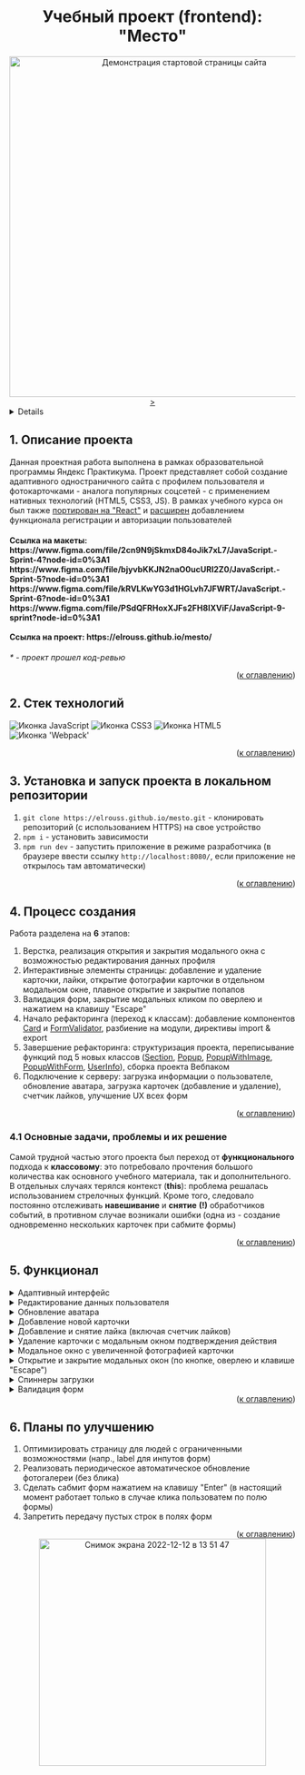 <h1 align="center">Учебный проект (frontend): "Место"</h1>

<div align="center">
  <a href="https://elrouss.github.io/mesto/">
    <img width="600" src="https://user-images.githubusercontent.com/108838349/206931608-5636650f-d971-4993-a0ff-ad0a0bb86619.png" alt="Демонстрация стартовой страницы сайта">>
  </a>
</div>

<a name="summary">
<details>
  <summary>Оглавление</summary>
  <ol>
    <li><a href="#project-description">Описание проекта</a></li>
    <li><a href="#technologies">Стек технологий</a></li>
    <li><a href="#installation">Установка и запуск проекта в локальном репозитории</a></li>
    <li><a href="#establishing">Процесс создания</a></li>
    <ul>
      <li><a href="#tasks-and-problems">Основные задачи, проблемы и их решение</a></li>
    </ul>
    <li><a href="#functionality">Функционал</a></li>
    <li><a href="#enhancement">Планы по улучшению</a></li>
  </ol>
</details>
</a>

<a name="project-description"><h2>1. Описание проекта</h2></a>
Данная проектная работа выполнена в рамках образовательной программы Яндекс Практикума. Проект представляет собой создание адаптивного одностраничного сайта с профилем пользователя и фотокарточками - аналога популярных соцсетей - с применением нативных технологий (HTML5, CSS3, JS). В рамках учебного курса он был также <a href="https://github.com/elrouss/mesto-react">портирован на "React"</a> и <a href="https://github.com/elrouss/react-mesto-auth">расширен</a> добавлением функционала регистрации и авторизации пользователей

<h4>Ссылка на макеты:
<br>
https://www.figma.com/file/2cn9N9jSkmxD84oJik7xL7/JavaScript.-Sprint-4?node-id=0%3A1
https://www.figma.com/file/bjyvbKKJN2naO0ucURl2Z0/JavaScript.-Sprint-5?node-id=0%3A1
https://www.figma.com/file/kRVLKwYG3d1HGLvh7JFWRT/JavaScript.-Sprint-6?node-id=0%3A1
https://www.figma.com/file/PSdQFRHoxXJFs2FH8IXViF/JavaScript-9-sprint?node-id=0%3A1
<br>
<br>
Ссылка на проект: https://elrouss.github.io/mesto/</h4>

<i>* - проект прошел код-ревью</i>

<div align="right">(<a href="#summary">к оглавлению</a>)</div>

<a name="technologies"><h2>2. Стек технологий</h2></a>
<span>
  <img src="https://img.shields.io/badge/JavaScript-323330?style=for-the-badge&logo=javascript&logoColor=F7DF1E" alt="Иконка JavaScript">
  <img src="https://img.shields.io/badge/CSS3-1572B6?style=for-the-badge&logo=css3&logoColor=white" alt="Иконка CSS3">
  <img src="https://img.shields.io/badge/HTML5-E34F26?style=for-the-badge&logo=html5&logoColor=white" alt="Иконка HTML5">
  <img src="https://img.shields.io/badge/Webpack-8DD6F9?style=for-the-badge&logo=Webpack&logoColor=white" alt="Иконка 'Webpack'">
</span>

<div align="right">(<a href="#summary">к оглавлению</a>)</div>

<a name="installation"><h2>3. Установка и запуск проекта в локальном репозитории</h2></a>
1. `git clone https://elrouss.github.io/mesto.git` - клонировать репозиторий (с использованием HTTPS) на свое устройство
2. `npm i` - установить зависимости
3. `npm run dev` - запустить приложение в режиме разработчика (в браузере ввести ссылку `http://localhost:8080/`, если приложение не открылось там автоматически)

<div align="right">(<a href="#summary">к оглавлению</a>)</div>

<a name="establishing"><h2>4. Процесс создания</h2></a>
Работа разделена на <b>6</b> этапов:
1. Верстка, реализация открытия и закрытия модального окна с возможностью редактирования данных профиля
2. Интерактивные элементы страницы: добавление и удаление карточки, лайки, открытие фотографии карточки в отдельном модальном окне, плавное открытие и закрытие попапов
3. Валидация форм, закрытие модальных кликом по оверлею и нажатием на клавишу "Escape"
4. Начало рефакторинга (переход к классам): добавление компонентов <a href="https://github.com/elrouss/mesto/blob/main/src/scripts/components/Card.js">Card</a> и <a href="https://github.com/elrouss/mesto/blob/main/src/scripts/components/FormValidator.js">FormValidator</a>, разбиение на модули, директивы import & export
5. Завершение рефакторинга: структуризация проекта, переписывание функций под 5 новых классов (<a href="https://github.com/elrouss/mesto/blob/main/src/scripts/components/Section.js">Section</a>, <a href="https://github.com/elrouss/mesto/blob/main/src/scripts/components/Popup.js">Popup</a>, <a href="https://github.com/elrouss/mesto/blob/main/src/scripts/components/PopupWithImage.js">PopupWithImage</a>, <a href="https://github.com/elrouss/mesto/blob/main/src/scripts/components/PopupWithForm.js">PopupWithForm</a>, <a href="https://github.com/elrouss/mesto/blob/main/src/scripts/components/UserInfo.js">UserInfo</a>), сборка проекта Вебпаком
6. Подключение к серверу: загрузка информации о пользователе, обновление аватара, загрузка карточек (добавление и удаление), счетчик лайков, улучшение UX всех форм

<div align="right">(<a href="#summary">к оглавлению</a>)</div>

<a name="tasks-and-problems"><h3>4.1 Основные задачи, проблемы и их решение</h3></a>
<p>
Самой трудной частью этого проекта был переход от <b>функционального</b> подхода к <b>классовому</b>: это потребовало прочтения большого количества как основного учебного материала, так и дополнительного. В отдельных случаях терялся контекст (<b>this</b>): проблема решалась использованием стрелочных функций. Кроме того, следовало постоянно отслеживать <b>навешивание</b> и <b>снятие</b> <b>(!)</b> обработчиков событий, в противном случае возникали ошибки (одна из - создание одновременно нескольких карточек при сабмите формы)
</p>

<div align="right">(<a href="#summary">к оглавлению</a>)</div>

<a name="functionality"><h2>5. Функционал</h2></a>
<details>
  <summary>Адаптивный интерфейс</summary>
  <a href="https://elrouss.github.io/mesto/">
    <img width="500" src="https://user-images.githubusercontent.com/108838349/217381758-b6778d72-2812-43a3-a14a-bc1e26b4e3eb.gif" alt="Гиф с демонстрацией адаптивного интерфейса приложения">
  </a>
</details>

<details>
  <summary>Редактирование данных пользователя</summary>
  <a href="https://elrouss.github.io/mesto/">
    <img width="500" src="https://user-images.githubusercontent.com/108838349/217381792-17c71ed6-c175-4b83-856d-718870a76139.gif" alt="Гиф с демонстрацией редактирования данных пользователя">
  </a>
</details>

<details>
  <summary>Обновление аватара</summary>
  <a href="https://elrouss.github.io/mesto/">
    <img width="500" src="https://user-images.githubusercontent.com/108838349/217381813-beeec672-baaf-4ca3-86a1-4d1414f0c6b2.gif" alt="Гиф с демонстрацией обновления аватара пользователя">
  </a>
</details>

<details>
  <summary>Добавление новой карточки</summary>
  <a href="https://elrouss.github.io/mesto/">
    <img width="500" src="https://user-images.githubusercontent.com/108838349/217381855-8f4b562a-f05b-49b1-b1d7-83facd18a1d2.gif" alt="Гиф с демонстрацией добавления новой карточки">
  </a>
</details>

<details>
  <summary>Добавление и снятие лайка (включая счетчик лайков)</summary>
  <a href="https://elrouss.github.io/mesto/">
    <img width="500" src="https://user-images.githubusercontent.com/108838349/217381884-5730b35f-2330-4c25-8235-a4d0b63be65a.gif" alt="Гиф с демонстрацией добавления и снятия лайка (включая счетчик лайков)">
  </a>
</details>

<details>
  <summary>Удаление карточки с модальным окном подтверждения действия</summary>
  <a href="https://elrouss.github.io/mesto/">
    <img width="500" src="https://user-images.githubusercontent.com/108838349/217381908-6b49e2f1-bca2-4897-abad-c31605d8aa73.gif" alt="Гиф с демонстрацией удаления карточки">
  </a>
</details>

<details>
  <summary>Модальное окно с увеличенной фотографией карточки</summary>
  <a href="https://elrouss.github.io/mesto/">
    <img width="500" src="https://user-images.githubusercontent.com/108838349/217382271-5416c39e-8e91-4b23-89e5-c3f55847ccfc.gif" alt="Гиф с демонстрацией модального окна с увеличенной фотографией карточки">
  </a>
</details>

<details>
  <summary>Открытие и закрытие модальных окон (по кнопке, оверлею и клавише "Escape")</summary>
  <a href="https://elrouss.github.io/mesto/">
    <img width="500" src="https://user-images.githubusercontent.com/108838349/217382271-5416c39e-8e91-4b23-89e5-c3f55847ccfc.gif" alt="Гиф с демонстрацией открытия и закрытия модального окна">
  </a>
</details>

<details>
  <summary>Спиннеры загрузки</summary>
  <a href="https://elrouss.github.io/mesto/">
    <img width="500" src="https://user-images.githubusercontent.com/108838349/217381813-beeec672-baaf-4ca3-86a1-4d1414f0c6b2.gif" alt="Гиф с демонстрацией спиннера загрузки на примере модального окна с обновлением аватара">
  </a>
</details>

<details>
  <summary>Валидация форм</summary>
  <a href="https://elrouss.github.io/mesto/">
    <img width="500" src="https://user-images.githubusercontent.com/108838349/217381813-beeec672-baaf-4ca3-86a1-4d1414f0c6b2.gif" alt="Гиф с демонстрацией валидации формы на примере модального окна с обновлением аватара">
  </a>
</details>

<div align="right">(<a href="#summary">к оглавлению</a>)</div>

<a name="enhancement"><h2>6. Планы по улучшению</h2></a>
1. Оптимизировать страницу для людей с ограниченными возможностями (напр., label для инпутов форм)
2. Реализовать периодическое автоматическое обновление фотогалереи (без блика)
3. Сделать сабмит форм нажатием на клавишу "Enter" (в настоящий момент работает только в случае клика пользоватем по полю формы)
4. Запретить передачу пустых строк в полях форм

<div align="right">(<a href="#summary">к оглавлению</a>)</div>

<div align="center">
  <a href="https://elrouss.github.io/mesto/">
    <img width="400" alt="Снимок экрана 2022-12-12 в 13 51 47" src="https://user-images.githubusercontent.com/108838349/207027387-903230e6-c5b4-4a36-9950-015b9205b114.png" alt="Американская певица Патти Смит. Снимок сделан ее другом, известным фотографом 20 века">
  </a>
</div>
